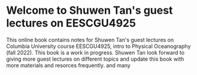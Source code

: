 # Welcome to Shuwen Tan's guest lectures on EESCGU4925

This online book contains notes for Shuwen Tan's guest lectures on Columbia University course EESCGU4925, intro to Physical Oceanography (fall 2022). 
This book is a work in progress. Shuwen Tan look forward to giving more guest lectures on different topics and update this book with more materials and resorces frequently. 
and many 


```{tableofcontents}
```
